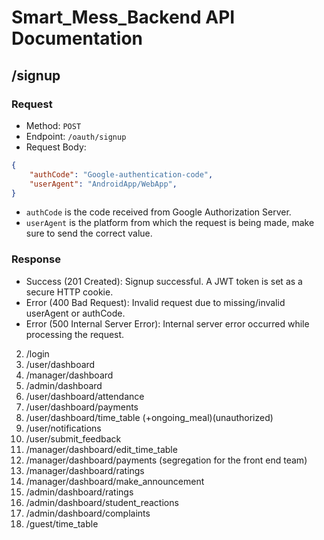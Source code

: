 # Smart_Mess_Backend API Documentation
## /signup
### Request

- Method: `POST`
- Endpoint: `/oauth/signup`
- Request Body:
```json
{
    "authCode": "Google-authentication-code",
    "userAgent": "AndroidApp/WebApp",
}
```
- `authCode` is the code received from Google Authorization Server.
- `userAgent` is the platform from which the request is being made, make sure to send the correct value.

### Response

- Success (201 Created): Signup successful. A JWT token is set as a secure HTTP cookie.
- Error (400 Bad Request): Invalid request due to missing/invalid userAgent or authCode.
- Error (500 Internal Server Error): Internal server error occurred while processing the request.

2. /login
3. /user/dashboard
4. /manager/dashboard
5. /admin/dashboard
6. /user/dashboard/attendance
7. /user/dashboard/payments
8. /user/dashboard/time_table (+ongoing_meal)(unauthorized)
9. /user/notifications
10. /user/submit_feedback
11. /manager/dashboard/edit_time_table
12. /manager/dashboard/payments (segregation for the front end team)
13. /manager/dashboard/ratings
14. /manager/dashboard/make_announcement
15. /admin/dashboard/ratings
16. /admin/dashboard/student_reactions
17. /admin/dashboard/complaints
18. /guest/time_table
